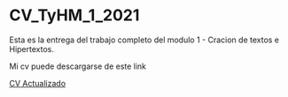 # CV_TyHM_1_2021

Esta es la entrega del trabajo completo del modulo 1 - Cracion de textos e Hipertextos.

<p>

Mi cv puede descargarse de este link
<p>
  
[CV Actualizado](https://feriozziabel.github.io/CV_TyHM_1_2021/CVfinal.pdf)
